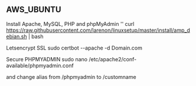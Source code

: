 ## AWS_UBUNTU ##

Install Apache, MySQL, PHP and phpMyAdmin
''
curl https://raw.githubusercontent.com/larenon/linuxsetup/master/install/amp_debian.sh | bash

Letsencrypt SSL 
sudo certbot --apache -d Domain.com

Secure PHPMYADMIN
sudo nano /etc/apache2/conf-available/phpmyadmin.conf

and change alias from /phpmyadmin to /customname
